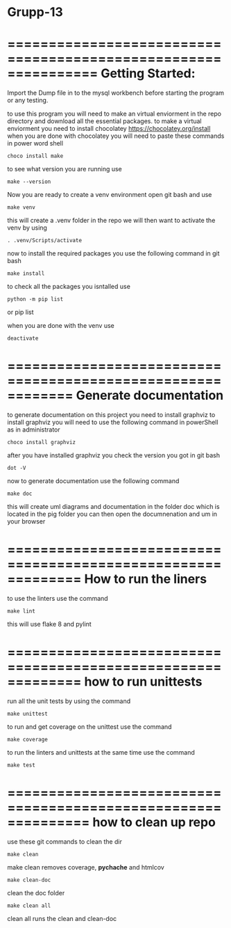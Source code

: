 # Grupp-13
===============================================================
Getting Started:
================================================================
Import the Dump file in to the mysql workbench before starting the program or any testing.

to use this program you will need to make an virtual enviorment
in the repo directory and download all the essential packages. 
to make a virtual enviorment you need to install chocolatey https://chocolatey.org/install
when you are done with chocolatey you will need to paste these commands in power word shell

    choco install make

to see what version you are running use 

    make --version

Now you are ready to create a venv environment open git bash and use

    make venv

this will create a .venv folder in the repo 
we will then want to activate the venv by using

    . .venv/Scripts/activate

now to install the required packages you use the following command in git bash

    make install

to check all the packages you isntalled use 

    python -m pip list
or 
    pip list

when you are done with the venv use

    deactivate

============================================================
Generate documentation
============================================================
to generate documentation on this project you need to install graphviz
to install graphviz you will need to use the following command in powerShell as in administrator

    choco install graphviz

after you have installed graphviz you check the version you got in git bash

    dot -V

now to generate documentation use the following command

    make doc 

this will create uml diagrams and documentation in the folder doc which is located in the pig folder
you can then open the documnenation and um in your browser 

=============================================================
How to run the liners
============================================================
to use the linters use the command

    make lint

this will use flake 8 and pylint

=============================================================
how to run unittests
=============================================================
run all the unit tests by using the command

    make unittest

to run and get coverage on the unittest use the command

    make coverage

to run the linters and unittests at the same time use the command 

    make test 

==============================================================
how to clean up repo 
===============================================================
use these git commands to clean the dir

    make clean 

make clean removes coverage, __pychache__ and htmlcov

    make clean-doc

clean the doc folder

    make clean all 

clean all runs the clean and clean-doc
